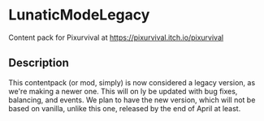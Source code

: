 # LunaticModeLegacy
Content pack for Pixurvival at https://pixurvival.itch.io/pixurvival
## Description
This contentpack (or mod, simply) is now considered a legacy version, as we're making a newer one. This will on ly be updated with bug fixes, balancing, and events. We plan to have the new version, which will not be based on vanilla, unlike this one, released by the end of April at least.

